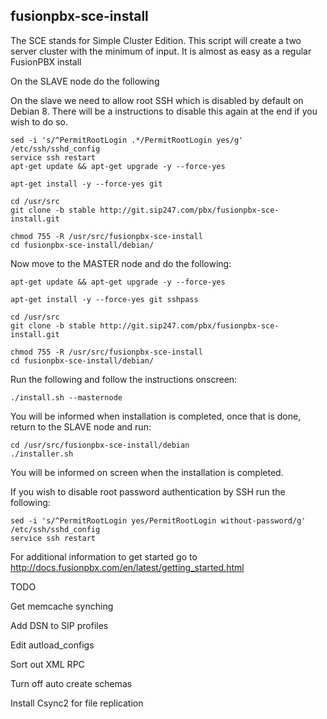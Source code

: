 fusionpbx-sce-install
--------------------------------------
The SCE stands for Simple Cluster Edition. This script will create a two server cluster with the minimum of input.
It is almost as easy as a regular FusionPBX install

On the SLAVE node do the following

On the slave we need to allow root SSH which is disabled by default on Debian 8. There will be a instructions to disable this again at the end if you wish to do so.

```
sed -i 's/^PermitRootLogin .*/PermitRootLogin yes/g' /etc/ssh/sshd_config
service ssh restart
apt-get update && apt-get upgrade -y --force-yes

apt-get install -y --force-yes git

cd /usr/src
git clone -b stable http://git.sip247.com/pbx/fusionpbx-sce-install.git

chmod 755 -R /usr/src/fusionpbx-sce-install
cd fusionpbx-sce-install/debian/
```
Now move to the MASTER node and do the following:

```
apt-get update && apt-get upgrade -y --force-yes

apt-get install -y --force-yes git sshpass

cd /usr/src
git clone -b stable http://git.sip247.com/pbx/fusionpbx-sce-install.git

chmod 755 -R /usr/src/fusionpbx-sce-install
cd fusionpbx-sce-install/debian/
```

Run the following and follow the instructions onscreen:
```
./install.sh --masternode
```

You will be informed when installation is completed, once that is done, return to the SLAVE node and run:

```
cd /usr/src/fusionpbx-sce-install/debian
./installer.sh
```

You will be informed on screen when the installation is completed.

If you wish to disable root password authentication by SSH run the following:
```
sed -i 's/^PermitRootLogin yes/PermitRootLogin without-password/g' /etc/ssh/sshd_config
service ssh restart
```

For additional information to get started go to http://docs.fusionpbx.com/en/latest/getting_started.html 

TODO

Get memcache synching

Add DSN to SIP profiles

Edit autload_configs

Sort out XML RPC

Turn off auto create schemas

Install Csync2 for file replication



